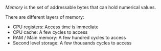 *Memory* is the set of addressable bytes that can hold numerical values. 

There are different layers of memory:
- CPU registers: Access time is immediate
- CPU cache: A few cycles to access
- RAM / Main memory: A few hundred cycles to access
- Second level storage: A few thousands cycles to access

